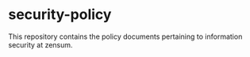 security-policy
=================

This repository contains the policy documents pertaining to
information security at zensum.
